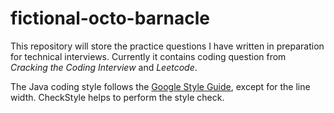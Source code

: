 # fictional-octo-barnacle
This repository will store the practice questions I have written in preparation for technical interviews. Currently it contains coding question from _Cracking the Coding Interview_ and _Leetcode_.

The Java coding style follows the [Google Style Guide](https://google.github.io/styleguide/javaguide.html), except for the line width. CheckStyle helps to perform the style check.
